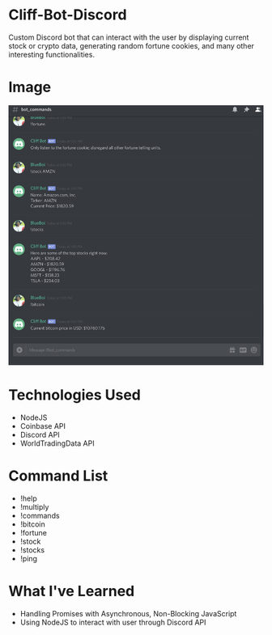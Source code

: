 # Cliff-Bot-Discord

Custom Discord bot that can interact with the user by displaying current stock or crypto data, generating random fortune cookies, and many other interesting functionalities.

# Image

<img src='Images/bot_test.png' heigth='500'>

# Technologies Used

- NodeJS
- Coinbase API
- Discord API
- WorldTradingData API

# Command List

- !help
- !multiply
- !commands
- !bitcoin
- !fortune
- !stock
- !stocks
- !ping

# What I've Learned

- Handling Promises with Asynchronous, Non-Blocking JavaScript
- Using NodeJS to interact with user through Discord API
